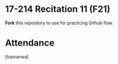 # 17-214 Recitation 11 (F21)
**Fork** this repository to use for practicing Github flow.

# Attendance
[haoranwa]
